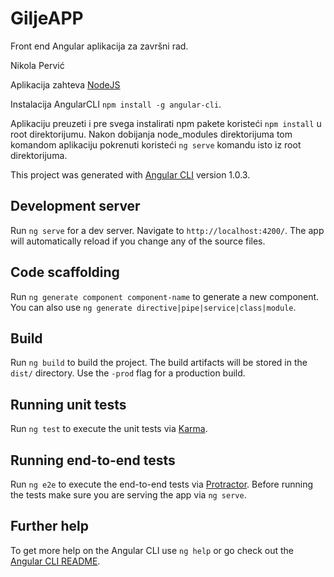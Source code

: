 # GiljeAPP

Front end Angular aplikacija za završni rad. 

Nikola Pervić

Aplikacija zahteva [NodeJS](https://nodejs.org/en/)

Instalacija AngularCLI `npm install -g angular-cli`.

Aplikaciju preuzeti i pre svega instalirati npm pakete koristeći `npm install` u root direktorijumu. Nakon dobijanja node_modules direktorijuma tom komandom aplikaciju pokrenuti koristeći `ng serve` komandu isto iz root direktorijuma.

This project was generated with [Angular CLI](https://github.com/angular/angular-cli) version 1.0.3.

## Development server

Run `ng serve` for a dev server. Navigate to `http://localhost:4200/`. The app will automatically reload if you change any of the source files.

## Code scaffolding

Run `ng generate component component-name` to generate a new component. You can also use `ng generate directive|pipe|service|class|module`.

## Build

Run `ng build` to build the project. The build artifacts will be stored in the `dist/` directory. Use the `-prod` flag for a production build.

## Running unit tests

Run `ng test` to execute the unit tests via [Karma](https://karma-runner.github.io).

## Running end-to-end tests

Run `ng e2e` to execute the end-to-end tests via [Protractor](http://www.protractortest.org/).
Before running the tests make sure you are serving the app via `ng serve`.

## Further help

To get more help on the Angular CLI use `ng help` or go check out the [Angular CLI README](https://github.com/angular/angular-cli/blob/master/README.md).
